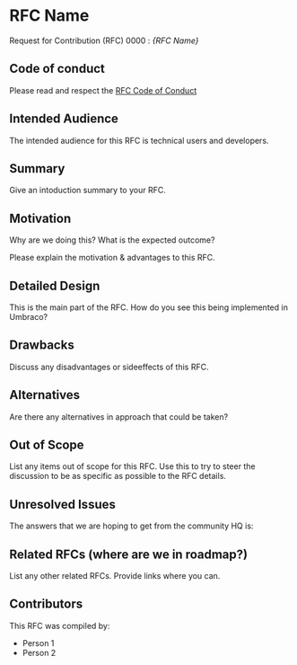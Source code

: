 # RFC Name

Request for Contribution (RFC) 0000 : _{RFC Name}_

## Code of conduct

Please read and respect the [RFC Code of Conduct](https://github.com/umbraco/rfcs/blob/master/CODE_OF_CONDUCT.md)

## Intended Audience

The intended audience for this RFC is technical users and developers.

## Summary

Give an intoduction summary to your RFC.

## Motivation

Why are we doing this? What is the expected outcome?

Please explain the motivation & advantages to this RFC.

## Detailed Design

This is the main part of the RFC. How do you see this being implemented in Umbraco?

## Drawbacks

Discuss any disadvantages or sideeffects of this RFC.

## Alternatives

Are there any alternatives in approach that could be taken? 

## Out of Scope

List any items out of scope for this RFC. Use this to try to steer the discussion to be as specific as possible to the RFC details.

## Unresolved Issues

The answers that we are hoping to get from the community HQ is:

## Related RFCs (where are we in roadmap?)

List any other related RFCs. Provide links where you can.

## Contributors

This RFC was compiled by:

* Person 1
* Person 2
